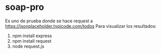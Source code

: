 # soap-pro
Es uno de prueba donde se hace request a https://jsonplaceholder.typicode.com/todos
Para visualizar los resultados:
1) npm install express
2) npm install request
3) node request.js
